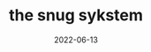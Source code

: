 ---
date: "2022-06-13"
title: "the snug sykstem"
product_type: "knit sweater"
is_women: 
is_men: 
is_unisex: true
is_variant: 
original_price: 60
sale_price: 45
color: "zucchini"
sizes:
- size: "xxxs"
  stock: 4
- size: "xxs"
  stock: 0
- size: "xs"
  stock: 0
- size: "s"
  stock: 3
- size: "m"
  stock: 0
- size: "l"
  stock: 10
- size: "xl"
  stock: 3
- size: "xxl"
  stock: 4
- size: "xxxl"
  stock: 13

main_alt: "This is the most snug blanket of a sweater around. Just feel for yourself."
description: "This is the most snug blanket of a sweater around. Just feel for yourself."
material: "100% hemp"
---